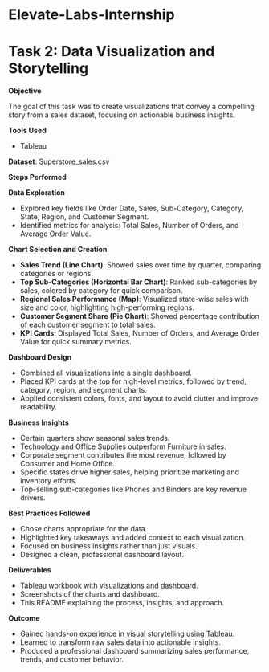 # Elevate-Labs-Internship
# Task 2: Data Visualization and Storytelling

**Objective**

The goal of this task was to create visualizations that convey a compelling story from a sales dataset, focusing on actionable business insights.

**Tools Used**

- Tableau

**Dataset**: Superstore_sales.csv

**Steps Performed**

**Data Exploration**

- Explored key fields like Order Date, Sales, Sub-Category, Category, State, Region, and Customer Segment.
- Identified metrics for analysis: Total Sales, Number of Orders, and Average Order Value.

**Chart Selection and Creation**

- **Sales Trend (Line Chart)**: Showed sales over time by quarter, comparing categories or regions.
- **Top Sub-Categories (Horizontal Bar Chart)**: Ranked sub-categories by sales, colored by category for quick comparison.
- **Regional Sales Performance (Map)**: Visualized state-wise sales with size and color, highlighting high-performing regions.
- **Customer Segment Share (Pie Chart)**: Showed percentage contribution of each customer segment to total sales.
- **KPI Cards**: Displayed Total Sales, Number of Orders, and Average Order Value for quick summary metrics.

**Dashboard Design**

- Combined all visualizations into a single dashboard.
- Placed KPI cards at the top for high-level metrics, followed by trend, category, region, and segment charts.
- Applied consistent colors, fonts, and layout to avoid clutter and improve readability.

**Business Insights**

- Certain quarters show seasonal sales trends.
- Technology and Office Supplies outperform Furniture in sales.
- Corporate segment contributes the most revenue, followed by Consumer and Home Office.
- Specific states drive higher sales, helping prioritize marketing and inventory efforts.
- Top-selling sub-categories like Phones and Binders are key revenue drivers.

**Best Practices Followed**

- Chose charts appropriate for the data.
- Highlighted key takeaways and added context to each visualization.
- Focused on business insights rather than just visuals.
- Designed a clean, professional dashboard layout.

**Deliverables**

- Tableau workbook with visualizations and dashboard.
- Screenshots of the charts and dashboard.
- This README explaining the process, insights, and approach.

**Outcome**

- Gained hands-on experience in visual storytelling using Tableau.
- Learned to transform raw sales data into actionable insights.
- Produced a professional dashboard summarizing sales performance, trends, and customer behavior.
